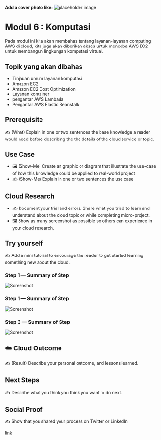 **Add a cover photo like:**
![placeholder image](https://via.placeholder.com/120x60)

# Modul 6 : Komputasi
Pada modul ini kita akan membahas tentang layanan-layanan computing AWS di cloud, kita juga akan diberikan akses untuk mencoba AWS EC2 untuk membangun lingkungan komputasi virtual.
## Topik yang akan dibahas

- Tinjauan umum layanan komputasi
- Amazon EC2
- Amazon EC2 Cost Optimization
- Layanan kontainer
- pengantar AWS Lambada
- Pengantar AWS Elastic Beanstalk

## Prerequisite

✍️ (What) Explain in one or two sentences the base knowledge a reader would need before describing the the details of the cloud service or topic.

## Use Case

- 🖼️ (Show-Me) Create an graphic or diagram that illustrate the use-case of how this knowledge could be applied to real-world project
- ✍️ (Show-Me) Explain in one or two sentences the use case

## Cloud Research

- ✍️ Document your trial and errors. Share what you tried to learn and understand about the cloud topic or while completing micro-project.
- 🖼️ Show as many screenshot as possible so others can experience in your cloud research.

## Try yourself

✍️ Add a mini tutorial to encourage the reader to get started learning something new about the cloud.

### Step 1 — Summary of Step

![Screenshot](https://via.placeholder.com/500x300)

### Step 1 — Summary of Step

![Screenshot](https://via.placeholder.com/500x300)

### Step 3 — Summary of Step

![Screenshot](https://via.placeholder.com/500x300)

## ☁️ Cloud Outcome

✍️ (Result) Describe your personal outcome, and lessons learned.

## Next Steps

✍️ Describe what you think you think you want to do next.

## Social Proof

✍️ Show that you shared your process on Twitter or LinkedIn

[link](link)
